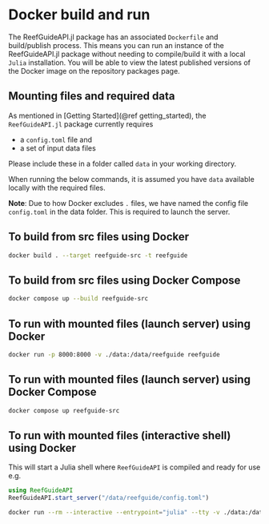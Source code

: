 # Docker build and run

The ReefGuideAPI.jl package has an associated `Dockerfile` and build/publish process. This means you can run an instance of the ReefGuideAPI.jl package without needing to compile/build it with a local `Julia` installation. You will be able to view the latest published versions of the Docker image on the repository packages page.

## Mounting files and required data

As mentioned in [Getting Started](@ref getting_started), the `ReefGuideAPI.jl` package currently requires

- a `config.toml` file and
- a set of input data files

Please include these in a folder called `data` in your working directory.

When running the below commands, it is assumed you have `data` available locally with the required files.

**Note**: Due to how Docker excludes `.` files, we have named the config file `config.toml` in the data folder. This is required to launch the server.

## To build from src files using Docker

```bash
docker build . --target reefguide-src -t reefguide
```

## To build from src files using Docker Compose

```bash
docker compose up --build reefguide-src
```

## To run with mounted files (launch server) using Docker

```bash
docker run -p 8000:8000 -v ./data:/data/reefguide reefguide
```

## To run with mounted files (launch server) using Docker Compose

```bash
docker compose up reefguide-src
```

## To run with mounted files (interactive shell) using Docker

This will start a Julia shell where `ReefGuideAPI` is compiled and ready for use e.g.

```julia
using ReefGuideAPI
ReefGuideAPI.start_server("/data/reefguide/config.toml")
```

```bash
docker run --rm --interactive --entrypoint="julia" --tty -v ./data:/data/reefguide reefguide
```
